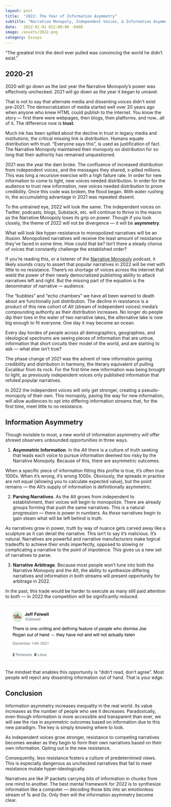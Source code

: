 ```yaml
---
layout: post
title:  "2022: The Year of Information Asymmetry"
subtitle: "Narrative Monopoly, Independent Voices, & Information Asymmetry"
date:   2022-01-01 012:00:00 -0400
image: /assets/2022.png
category: Essays
---
```


“The greatest trick the devil ever pulled was convincing the world he didn’t exist.”

## 2020-21
2020 will go down as the last year the Narrative Monopoly’s power was effectively unchecked. 2021 will go down as the year it began to unravel.

That is not to say that alternate media and dissenting voices didn’t exist pre-2021. The democratization of media started well over 20 years ago when anyone who knew HTML could publish to the internet. You know the story — first there were webpages, then blogs, then platforms, and now…all of it. The difference now is **trust**.

Much ink has been spilled about the decline in trust in legacy media and institutions, the critical missing link is distribution. Humans equate distribution with trust. “Everyone says this”, is used as justification of fact. The Narrative Monopoly maintained their monopoly on distribution for so long that their authority has remained unquestioned.

2021 was the year the dam broke. The confluence of increased distribution from independent voices, and the messages they shared, x-pilled millions. This was long a recursive exercise with a high failure rate. In order for new information to come to light, new voices needed distribution. In order for the audience to trust new information, new voices needed distribution to prove credibility. Once this code was broken, the flood began. With water rushing in, the accumulating advantage in 2021 was repeated dissent.

To the untrained eye, 2022 will look the same. The independent voices on Twitter, podcasts, blogs, Substack, etc. will continue to thrive in the macro as the Narrative Monopoly loses its grip on power. Though if you look closely, the theme of 2022 will not be divergence — it will be **asymmetry**.

What will look like hyper-resistance to monopolized narratives will be an illusion. Monopolized narratives will receive the least amount of resistance they’ve faced in some time. How could that be? Isn’t there a steady chorus of voices that constantly challenge the established order?

If you’re reading this, or a listener of the [Narrative Monopoly](narrativemonopoly.com) podcast, it likely sounds crazy to assert that popular narratives in 2022 will be met with little to no resistance. There’s no shortage of voices across the internet that wield the power of their newly democratized publishing ability to attack narratives left and right. But the missing part of the equation is the denominator of narrative — audience.

The “bubbles” and “echo chambers” we have all been warned to death about are functionally just distribution. The decline in resistance is a product of this new cohort of *Alt* (stream of independent voices) media’s compounding authority as their distribution increases. No longer do people dip their toes in the water of two narrative lakes, the *alt*ernative lake is now big enough to fit everyone. One day it may become an ocean.

Every day hordes of people across all demographics, geographies, and ideological spectrums are seeing pieces of information that are untrue, information that short circuits their model of the world, and are starting to ask — what else isn’t true?

The phase change of 2021 was the advent of new information gaining credibility and distribution in harmony, the literary equivalent of pulling Excalibur from its rock. For the first time new information was being brought to light, as previously independent voices only published information that refuted popular narratives.

In 2022 the independent voices will only get stronger, creating a pseudo-monopoly of their own. This monopoly, paving the way for new information, will allow audiences to opt into differing information streams that, for the first time, meet little to no resistance.

## Information Asymmetry
Though invisible to most, a new world of information asymmetry will offer shrewd observers unbounded opportunities in three ways.

1) **Asymmetric Information**. In the *Alt* there is a culture of truth seeking that leads each voice to pursue information deemed too risky by the Narrative Monopoly. Because of this, there are asymmetric outcomes.

When a specific piece of information fitting this profile is true, it’s often true 1000x. When it’s wrong, it’s wrong 1000x. Obviously, the spreads in practice are not equal (allowing you to calculate expected value), but the point remains — the Alt’s supply of information is definitionally asymmetric.

2) **Parsing Narratives**. As the Alt grows from independent to establishment, their voices will begin to monopolize. There are already groups forming that push the same narratives. This is a natural progression — there is power in numbers. As *these* narratives begin to gain steam what will be left behind is truth.

As narratives grow in power, truth by way of nuance gets carved away like a sculpture as it can derail the narrative. This isn’t to say it’s malicious. It’s natural. Narratives are powerful and narrative manufacturers make logical tradeoffs to achieve their ends imperfectly, opposed to slowing or complicating a narrative to the point of impotence. This gives us a new set of narratives to parse.

3) **Narrative Arbitrage**. Because most people won’t tune into both the Narrative Monopoly and the Alt, the ability to synthesize differing narratives and information in both streams will present opportunity for arbitrage in 2022.

In the past, this trade would be harder to execute as many still paid attention to both — in 2022 the competition will be significantly reduced.

 ![Rogan Tweet](/assets/rogantweet.png)

The mindset that enables this opportunity is “didn’t read, don’t agree”. Most people will reject any dissenting information out of hand. That is your edge.

## Conclusion
Information asymmetry increases inequality in the real world. Its value increases as the number of people who see it decreases. Paradoxically, even though information is more accessible and transparent than ever, we will see the rise in asymmetric outcomes based on information due to this new paradigm. The key is simply knowing where to look.

As independent voices grow stronger, resistance to competing narratives becomes weaker as they begin to form their own narratives based on their own information. Opting out is the new resistance.

Consequently, less resistance fosters a culture of predetermined views. This is especially dangerous as unchecked narratives that fail to meet resistance mutate hyper-ideologically.

Narratives are like IP packets carrying bits of information in chunks from one mind to another. The best mental framework for 2022 is to synthesize information like a computer — decoding those bits into an emotionless stream of 1s and 0s. Only then will the information asymmetry become clear.



